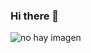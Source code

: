 ### Hi there 👋

 <img src="[https://ibb.co/hD30wZP](https://i.ibb.co/m6fpgXL/Gonzalo-Barroso.png)" alt="no hay imagen"/>

<!--
**Gon159x/Gon159x** is a ✨ _special_ ✨ repository because its `README.md` (this file) appears on your GitHub profile.

Here are some ideas to get you started:

- 🔭 I’m currently working on ...
- 🌱 I’m currently learning ...
- 👯 I’m looking to collaborate on ...
- 🤔 I’m looking for help with ...
- 💬 Ask me about ...
- 📫 How to reach me: ...
- 😄 Pronouns: ...
- ⚡ Fun fact: ...
-->
